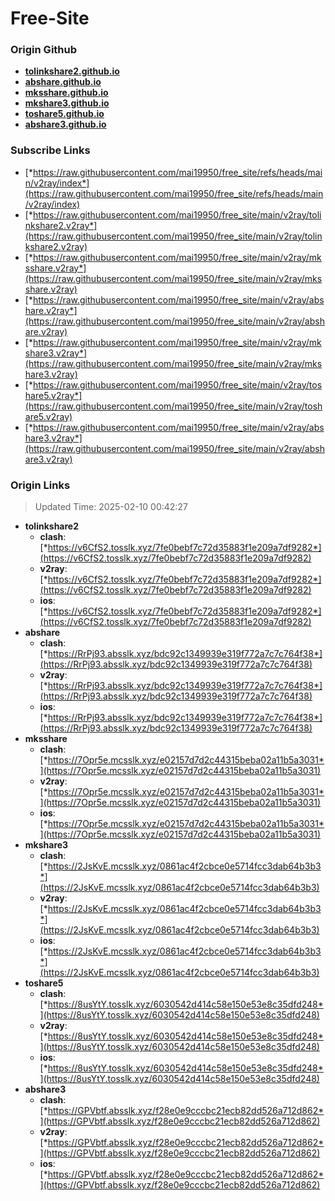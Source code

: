 # Free-Site

### Origin Github

- [**tolinkshare2.github.io**](https://github.com/tolinkshare2/tolinkshare2.github.io)
- [**abshare.github.io**](https://github.com/abshare/abshare.github.io)
- [**mksshare.github.io**](https://github.com/mksshare/mksshare.github.io)
- [**mkshare3.github.io**](https://github.com/mkshare3/mkshare3.github.io)
- [**toshare5.github.io**](https://github.com/toshare5/toshare5.github.io)
- [**abshare3.github.io**](https://github.com/abshare3/abshare3.github.io)

### Subscribe Links

- [*https://raw.githubusercontent.com/mai19950/free_site/refs/heads/main/v2ray/index*](https://raw.githubusercontent.com/mai19950/free_site/refs/heads/main/v2ray/index)
- [*https://raw.githubusercontent.com/mai19950/free_site/main/v2ray/tolinkshare2.v2ray*](https://raw.githubusercontent.com/mai19950/free_site/main/v2ray/tolinkshare2.v2ray)
- [*https://raw.githubusercontent.com/mai19950/free_site/main/v2ray/mksshare.v2ray*](https://raw.githubusercontent.com/mai19950/free_site/main/v2ray/mksshare.v2ray)
- [*https://raw.githubusercontent.com/mai19950/free_site/main/v2ray/abshare.v2ray*](https://raw.githubusercontent.com/mai19950/free_site/main/v2ray/abshare.v2ray)
- [*https://raw.githubusercontent.com/mai19950/free_site/main/v2ray/mkshare3.v2ray*](https://raw.githubusercontent.com/mai19950/free_site/main/v2ray/mkshare3.v2ray)
- [*https://raw.githubusercontent.com/mai19950/free_site/main/v2ray/toshare5.v2ray*](https://raw.githubusercontent.com/mai19950/free_site/main/v2ray/toshare5.v2ray)
- [*https://raw.githubusercontent.com/mai19950/free_site/main/v2ray/abshare3.v2ray*](https://raw.githubusercontent.com/mai19950/free_site/main/v2ray/abshare3.v2ray)

### Origin Links

> Updated Time: 2025-02-10 00:42:27

- **tolinkshare2**
  - **clash**: [*https://v6CfS2.tosslk.xyz/7fe0bebf7c72d35883f1e209a7df9282*](https://v6CfS2.tosslk.xyz/7fe0bebf7c72d35883f1e209a7df9282)
  - **v2ray**: [*https://v6CfS2.tosslk.xyz/7fe0bebf7c72d35883f1e209a7df9282*](https://v6CfS2.tosslk.xyz/7fe0bebf7c72d35883f1e209a7df9282)
  - **ios**: [*https://v6CfS2.tosslk.xyz/7fe0bebf7c72d35883f1e209a7df9282*](https://v6CfS2.tosslk.xyz/7fe0bebf7c72d35883f1e209a7df9282)
- **abshare**
  - **clash**: [*https://RrPj93.absslk.xyz/bdc92c1349939e319f772a7c7c764f38*](https://RrPj93.absslk.xyz/bdc92c1349939e319f772a7c7c764f38)
  - **v2ray**: [*https://RrPj93.absslk.xyz/bdc92c1349939e319f772a7c7c764f38*](https://RrPj93.absslk.xyz/bdc92c1349939e319f772a7c7c764f38)
  - **ios**: [*https://RrPj93.absslk.xyz/bdc92c1349939e319f772a7c7c764f38*](https://RrPj93.absslk.xyz/bdc92c1349939e319f772a7c7c764f38)
- **mksshare**
  - **clash**: [*https://7Opr5e.mcsslk.xyz/e02157d7d2c44315beba02a11b5a3031*](https://7Opr5e.mcsslk.xyz/e02157d7d2c44315beba02a11b5a3031)
  - **v2ray**: [*https://7Opr5e.mcsslk.xyz/e02157d7d2c44315beba02a11b5a3031*](https://7Opr5e.mcsslk.xyz/e02157d7d2c44315beba02a11b5a3031)
  - **ios**: [*https://7Opr5e.mcsslk.xyz/e02157d7d2c44315beba02a11b5a3031*](https://7Opr5e.mcsslk.xyz/e02157d7d2c44315beba02a11b5a3031)
- **mkshare3**
  - **clash**: [*https://2JsKvE.mcsslk.xyz/0861ac4f2cbce0e5714fcc3dab64b3b3*](https://2JsKvE.mcsslk.xyz/0861ac4f2cbce0e5714fcc3dab64b3b3)
  - **v2ray**: [*https://2JsKvE.mcsslk.xyz/0861ac4f2cbce0e5714fcc3dab64b3b3*](https://2JsKvE.mcsslk.xyz/0861ac4f2cbce0e5714fcc3dab64b3b3)
  - **ios**: [*https://2JsKvE.mcsslk.xyz/0861ac4f2cbce0e5714fcc3dab64b3b3*](https://2JsKvE.mcsslk.xyz/0861ac4f2cbce0e5714fcc3dab64b3b3)
- **toshare5**
  - **clash**: [*https://8usYtY.tosslk.xyz/6030542d414c58e150e53e8c35dfd248*](https://8usYtY.tosslk.xyz/6030542d414c58e150e53e8c35dfd248)
  - **v2ray**: [*https://8usYtY.tosslk.xyz/6030542d414c58e150e53e8c35dfd248*](https://8usYtY.tosslk.xyz/6030542d414c58e150e53e8c35dfd248)
  - **ios**: [*https://8usYtY.tosslk.xyz/6030542d414c58e150e53e8c35dfd248*](https://8usYtY.tosslk.xyz/6030542d414c58e150e53e8c35dfd248)
- **abshare3**
  - **clash**: [*https://GPVbtf.absslk.xyz/f28e0e9cccbc21ecb82dd526a712d862*](https://GPVbtf.absslk.xyz/f28e0e9cccbc21ecb82dd526a712d862)
  - **v2ray**: [*https://GPVbtf.absslk.xyz/f28e0e9cccbc21ecb82dd526a712d862*](https://GPVbtf.absslk.xyz/f28e0e9cccbc21ecb82dd526a712d862)
  - **ios**: [*https://GPVbtf.absslk.xyz/f28e0e9cccbc21ecb82dd526a712d862*](https://GPVbtf.absslk.xyz/f28e0e9cccbc21ecb82dd526a712d862)
